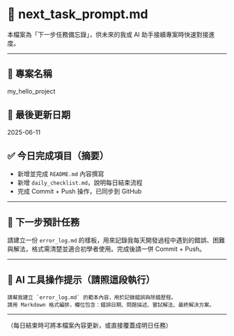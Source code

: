 # 📌 next_task_prompt.md

本檔案為「下一步任務備忘錄」，供未來的我或 AI 助手接續專案時快速對接進度。

---

## 🧾 專案名稱
my_hello_project

## 📅 最後更新日期
2025-06-11

## ✅ 今日完成項目（摘要）
- 新增並完成 `README.md` 內容撰寫
- 新增 `daily_checklist.md`，說明每日結束流程
- 完成 Commit + Push 操作，已同步到 GitHub

---

## 🚀 下一步預計任務
請建立一份 `error_log.md` 的樣板，用來記錄我每天開發過程中遇到的錯誤、困難與解法，格式需清楚並適合初學者使用。完成後請一併 Commit + Push。

---

## 🧠 AI 工具操作提示（請照這段執行）

```
請幫我建立 `error_log.md` 的範本內容，用於記錄錯誤與除錯歷程。
請用 Markdown 格式編排，欄位包含：錯誤日期、問題描述、嘗試解法、最終解決方案。
```

---

（每日結束時可將本檔案內容更新，或直接覆蓋成明日任務）